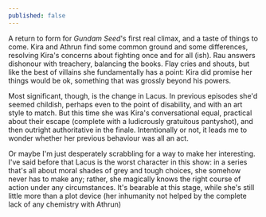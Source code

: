 ```yaml
---
published: false
---
```


A return to form for *Gundam Seed*'s first real climax, and a taste of things to come. Kira and Athrun find some common ground and some differences, resolving Kira's concerns about fighting once and for all (ish). Rau answers dishonour with treachery, balancing the books. Flay cries and shouts, but like the best of villains she fundamentally has a point: Kira did promise her things would be ok, something that was grossly beyond his powers.

Most significant, though, is the change in Lacus. In previous episodes she'd seemed childish, perhaps even to the point of disability, and with an art style to match. But this time she was Kira's conversational equal, practical about their escape (complete with a ludicrously gratuitous pantyshot), and then outright authoritative in the finale. Intentionally or not, it leads me to wonder whether her previous behaviour was all an act.

Or maybe I'm just desperately scrabbling for a way to make her interesting. I've said before that Lacus is the worst character in this show: in a series that's all about moral shades of grey and tough choices, she somehow never has to make any; rather, she magically knows the right course of action under any circumstances. It's bearable at this stage, while she's still little more than a plot device (her inhumanity not helped by the complete lack of any chemistry with Athrun)